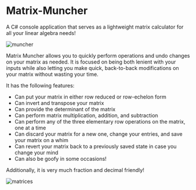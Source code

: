 # Matrix-Muncher
A C# console application that serves as a lightweight matrix calculator for all your linear algebra needs!

![muncher](https://github.com/FrogDrops/Matrix-Muncher/assets/130423129/fae1fbe0-9931-448e-9058-326dde1a1d86)

Matrix Muncher allows you to quickly perform operations and undo changes on your matrix as needed. It is focused on being both lenient with
your inputs while also letting you make quick, back-to-back modifications on your matrix without wasting your time.

It has the following features:
- Can put your matrix in either row reduced or row-echelon form
- Can invert and transpose your matrix
- Can provide the determinant of the matrix
- Can perform matrix multiplication, addition, and subtraction
- Can perform any of the three elementary row operations on the matrix, one at a time
- Can discard your matrix for a new one, change your entries, and save your matrix on a whim
- Can revert your matrix back to a previously saved state in case you change your mind
- Can also be goofy in some occasions!

Additionally, it is very much fraction and decimal friendly!

![matrices](https://github.com/FrogDrops/Matrix-Muncher/assets/130423129/f428e296-9d36-4f05-87da-ac8947863ca7)

